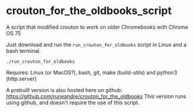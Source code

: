 # crouton_for_the_oldbooks_script
A script that modified crouton to work on older Chromebooks with Chrome OS 75

Just download and run the `run_crouton_for_oldbooks` script in Linux and a bash terminal.
```
./run_crouton_for_oldbooks
```

Requires: Linux (or MacOS?), bash, git, make (build-utils) and python3 (http.server)

A prebuilt version is also hosted here on github: https://github.com/runeandre/crouton_for_the_oldbooks
This version runs using github, and doesn't require the use of this script.
